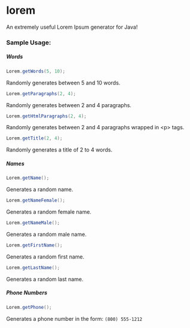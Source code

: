 lorem
=====

An extremely useful Lorem Ipsum generator for Java!

### Sample Usage:

##### Words

```java
Lorem.getWords(5, 10);
```
Randomly generates between 5 and 10 words.

```java
Lorem.getParagraphs(2, 4);
```
Randomly generates between 2 and 4 paragraphs.

```java
Lorem.getHtmlParagraphs(2, 4);
```
Randomly generates between 2 and 4 paragraphs wrapped in &lt;p&gt; tags.

```java
Lorem.getTitle(2, 4);
```
Randomly generates a title of 2 to 4 words.


##### Names

```java
Lorem.getName();
```
Generates a random name.

```java
Lorem.getNameFemale();
```
Generates a random female name.

```java
Lorem.getNameMale();
```
Generates a random male name.

```java
Lorem.getFirstName();
```
Generates a random first name.

```java
Lorem.getLastName();
```
Generates a random last name.



##### Phone Numbers

```java
Lorem.getPhone();
```
Generates a phone number in the form: `(800) 555-1212`
